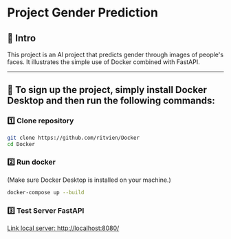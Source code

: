# Project Gender Prediction 

## 📌 Intro
This project is an AI project that predicts gender through images of people's faces. It illustrates the simple use of Docker combined with FastAPI.

---

## 🔧 To sign up the project, simply install Docker Desktop and then run the following commands:

### 1️⃣ Clone repository
```bash
git clone https://github.com/ritvien/Docker
cd Docker
```

### 2️⃣ Run docker
(Make sure Docker Desktop is installed on your machine.)
```bash
docker-compose up --build
```

### 3️⃣ Test Server FastAPI
[Link local server: http://localhost:8080/](http://localhost:8080/)
